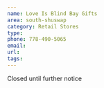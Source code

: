```yaml
---
name: Love Is Blind Bay Gifts
area: south-shuswap
category: Retail Stores
type: 
phone: 778-490-5065
email: 
url: 
tags:
---
```


Closed until further notice